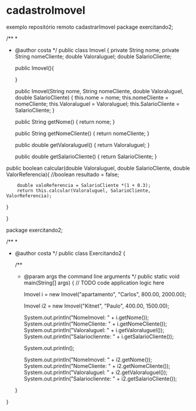 # cadastroImovel
exemplo repositório remoto cadastrarImovel
package exercitando2;

/**
 *
 * @author costa
 */
public class Imovel {
    private String nome;
    private String nomeCliente;
    double Valoraluguel;
    double SalarioCliente;
    
    public Imovel(){
        
    }
    

    public Imovel(String nome, String nomeCliente, double Valoraluguel, double SalarioCliente) {
        this.nome = nome;
        this.nomeCliente = nomeCliente;
        this.Valoraluguel = Valoraluguel;
        this.SalarioCliente = SalarioCliente;
    }

    public String getNome() {
        return nome;
    }

    public String getNomeCliente() {
        return nomeCliente;
    }

    public double getValoraluguel() {
        return Valoraluguel;
    }

    public double getSalarioCliente() {
        return SalarioCliente;
    }
    
public boolean calcular(double Valoraluguel, double SalarioCliente, double ValorReferencia){
        //boolean resultado = false;

        double valoReferencia = SalarioCliente *(1 + 0.3);
        return this.calcular(Valoraluguel, SalarioCliente, ValorReferencia);
   }


}


package exercitando2;

/**
 *
 * @author costa
 */
public class Exercitando2 {

    /**
     * @param args the command line arguments
     */
    public static void main(String[] args) {
        // TODO code application logic here
        
        Imovel i = new Imovel("apartamento", "Carlos", 800.00, 2000.00);
        
        Imovel i2 = new Imovel("Kitnet", "Paulo", 400.00, 1500.00);
        
        System.out.println("NomeImovel: " + i.getNome());
        System.out.println("NomeCliente: " + i.getNomeCliente());
        System.out.println("Valoraluguel: " + i.getValoraluguel());
        System.out.println("Salariocliennte: " + i.getSalarioCliente());
        
        System.out.println();
        
        System.out.println("NomeImovel: " + i2.getNome());
        System.out.println("NomeCliente: " + i2.getNomeCliente());
        System.out.println("Valoraluguel: " + i2.getValoraluguel());
        System.out.println("Salariocliennte: " + i2.getSalarioCliente());
        
    }
    
     
       
}
